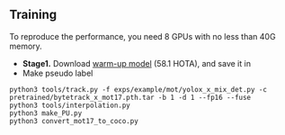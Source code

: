 ## Training

To reproduce the performance, you need 8 GPUs with no less than 40G memory.

- **Stage1.** Download [warm-up model](-) (58.1 HOTA), and save it in
- Make pseudo label 

```
python3 tools/track.py -f exps/example/mot/yolox_x_mix_det.py -c pretrained/bytetrack_x_mot17.pth.tar -b 1 -d 1 --fp16 --fuse
python3 tools/interpolation.py
python3 make_PU.py
python3 convert_mot17_to_coco.py
```

